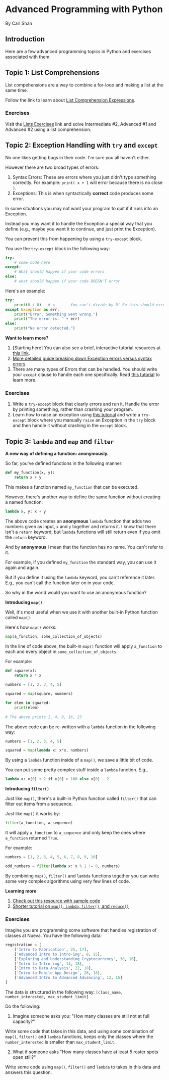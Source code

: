 # Advanced Programming with Python 
By Carl Shan

## Introduction

Here are a few advanced programming topics in Python and exercises associated with them.    
 
## Topic 1: List Comprehensions 

List compehensions are a way to combine a for-loop and making a list at the same time.

Follow the link to learn about [List Comprehension Expressions](https://www.programiz.com/python-programming/list-comprehension). 

### Exercises
Visit the [Lists Exercises](https://github.com/carlshan/intro_to_computer_programming/blob/master/Lists/List_Exercises.md) link and solve Intermediate #2, Advanced #1 and Advanced #2 using a list comprehension.

## Topic 2: Exception Handling with `try` and `except`

No one likes getting bugs in their code. I'm sure you all haven't either.

However there are two broad types of errors:

1. Syntax Errors: These are errors where you just didn't type something correctly. For example: `print( x + 1` will error because there is no close `)`.
2. Exceptions: This is when syntactically **correct** code produces some error. 

In some situations you may not want your program to quit if it runs into an Exception.

Instead you may want it to handle the Exception a special way that you define (e.g., maybe you want it to continue, and just print the Exception).

You can prevent this from happening by using a `try-except` block.

You use the `try-except` block in the following way:

```python
try:
    # some code here
except:
    # What should happen if your code errors
else:
    # what should happen if your code DOESN'T error

```

Here's an example:

```python
try:
    print(0 / 0)   # <------ You can't divide by 0! So this should error.
except Exception as err: 
    print("Error. Something went wrong.")
    print("The error is: " + err)
else:
    print("No error detected.")
```

**Want to learn more?**
1. [Starting here] You can also see a brief, interactive tutorial resources at [this link](https://www.w3schools.com/python/python_try_except.asp).
2. [More detailed guide breaking down Exception errors versus syntax errors](https://realpython.com/python-exceptions/)
3. There are many types of Errors that can be handled. You should write your `except` clause to handle each one specifically. Read [this tutorial](https://www.pythonforbeginners.com/error-handling/python-try-and-except) to learn more.

### Exercises

1. Write a `try-except` block that clearly errors and run it. Handle the error by printing something, rather than crashing your program.
2. Learn how to raise an exception using [this tutorial](https://realpython.com/python-exceptions/) and write a `try-except` block where you manually `raise` an Exception in the `try` block and then handle it without crashing in the `except` block.


## Topic 3: `lambda` and `map` and `filter`

**A new way of defining a function: anonymously.**

So far, you've defined functions in the following manner:

```python
def my_function(x, y):
    return x + y
```

This makes a function named `my_function` that can be executed.

However, there's another way to define the same function without creating a named function:

```python
lambda x, y: x + y
```

The above code creates an **anonymous** `lambda` function that adds two numbers given as input, `x` and `y` together and returns it. I know that there isn't a `return` keyword, but `lambda` functions will still return even if you omit the `return` keyword. 

And by **anonymous** I mean that the function has no name. You can't refer to it.

For example, if you defined `my_function` the standard way, you can use it again and again.

But if you define it using the `lambda` keyword, you can't reference it later. E.g., you can't call the function later on in your code.

So why in the world would you want to use an anonymous function?

**Introducing `map()`**

Well, it's most useful when we use it with another built-in Python function called `map()`.

Here's how `map()` works:

```python
map(a_function, some_collection_of_objects)
```

In the line of code above, the built-in `map()` function will apply `a_function` to each and every object in `some_collection_of_objects`.

For example:

```python
def square(x):
    return x * x
    
numbers = [1, 2, 3, 4, 5]

squared = map(square, numbers)

for elem in squared:
    print(elem)
    
# The above prints 1, 4, 9, 16, 25    
```

The above code can be re-written with a `lambda` function in the following way:

```python
numbers = [1, 2, 3, 4, 5]

squared = map(lambda x: x*x, numbers)
```

By using a `lambda` function inside of a `map()`, we save a little bit of code.

You can put some pretty complex stuff inside a `lambda` function. E.g.,

```python
lambda x: x[0] + 2 if x[0] > 100 else x[0] - 2
```

**Introducing `filter()`**

Just like `map()`, there's a built-in Python function called `filter()` that can filter out items from a sequence.

Just like `map()` it works by:

```python
filter(a_function, a_sequence)
```

It will apply `a_function` to `a_sequence` and only keep the ones where `a_function` returned `True`.

For example:

```python
numbers = [1, 2, 3, 4, 5, 6, 7, 8, 9, 10]

odd_numbers = filter(lambda x: x % 2 != 0, numbers)
```

By combining `map()`, `filter()` and `lambda` functions together you can write some very complex algorithms using very few lines of code.

**Learning more**

1. [Check out this resource with sample code](https://www.python-course.eu/python3_lambda.php)
2. [Shorter tutorial on `map()`, `lambda`, `filter()`, and `reduce()`](https://www.bogotobogo.com/python/python_fncs_map_filter_reduce.php)

### Exercises

Imagine you are programming some software that handles registration of classes at Nueva. You have the following data:

```python
registration = [
    ['Intro to Fabrication', 25, 17],
    ['Advanced Intro to Intro-ing', 8, 15],
    ['Exploring and Understanding Cryptocurrency', 30, 16],
    ['Intro to Intro-ing', 14, 18],
    ['Intro to Data Analysis', 22, 18],
    ['Intro to Mobile App Design', 28, 18],
    ['Advanced Intro to Advanced Advancing', 12, 15]
]
```

The data is structured in the following way: `[class_name, number_interested, max_student_limit]`

Do the following:

1. Imagine someone asks you: "How many classes are still not at full capacity?" 

Write some code that takes in this data, and using some combination of `map()`, `filter()` and `lambda` functions, keeps only the classes where the `number_interested` is smaller than `max_student_limit`.

2. What if someone asks "How many classes have at least 5 roster spots open still?"

Write some code using `map()`, `filter()` and `lambda` to takes in this data and answers this question.